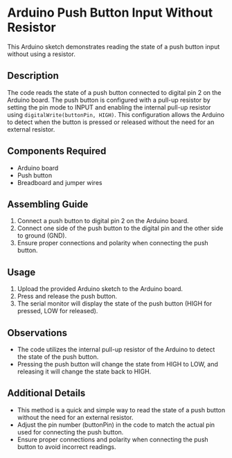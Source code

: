 # Arduino Push Button Input Without Resistor

This Arduino sketch demonstrates reading the state of a push button input without using a resistor.

## Description

The code reads the state of a push button connected to digital pin 2 on the Arduino board. The push button is configured with a pull-up resistor by setting the pin mode to INPUT and enabling the internal pull-up resistor using `digitalWrite(buttonPin, HIGH)`. This configuration allows the Arduino to detect when the button is pressed or released without the need for an external resistor.

## Components Required

- Arduino board
- Push button
- Breadboard and jumper wires

## Assembling Guide

1. Connect a push button to digital pin 2 on the Arduino board.
2. Connect one side of the push button to the digital pin and the other side to ground (GND).
3. Ensure proper connections and polarity when connecting the push button.

## Usage

1. Upload the provided Arduino sketch to the Arduino board.
2. Press and release the push button.
3. The serial monitor will display the state of the push button (HIGH for pressed, LOW for released).

## Observations

- The code utilizes the internal pull-up resistor of the Arduino to detect the state of the push button.
- Pressing the push button will change the state from HIGH to LOW, and releasing it will change the state back to HIGH.

## Additional Details

- This method is a quick and simple way to read the state of a push button without the need for an external resistor.
- Adjust the pin number (buttonPin) in the code to match the actual pin used for connecting the push button.
- Ensure proper connections and polarity when connecting the push button to avoid incorrect readings.

